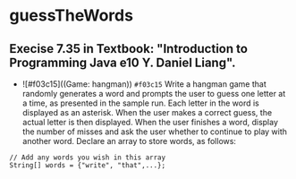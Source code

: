 # guessTheWords
## Execise 7.35 in Textbook: "Introduction to Programming Java e10 Y. Daniel Liang".

- ![#f03c15]((Game: hangman)) `#f03c15` Write a hangman game that randomly generates a word and
prompts the user to guess one letter at a time, as presented in the sample run.
Each letter in the word is displayed as an asterisk. When the user makes a correct
guess, the actual letter is then displayed. When the user finishes a word, display
the number of misses and ask the user whether to continue to play with another
word. Declare an array to store words, as follows:
```
// Add any words you wish in this array
String[] words = {"write", "that",...};
```
